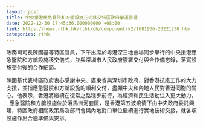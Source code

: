 ```yaml
---
layout: post
title: 中央援港應急醫院和方艙設施正式移交特區政府營運管理
date: 2022-12-30 17:45:36.000000000 +08:00
link: https://news.rthk.hk/rthk/ch/component/k2/1681936-20221230.htm
categories: rthk
---
```


政務司司長陳國基等特區官員，下午出席於粵港深三地會場同步舉行的中央援港應急醫院和方艙設施移交儀式，並與深圳市人民政府簽署交付與合作備忘錄，落實設施交付後的合作細節。

陳國基代表特區政府衷心感謝中央、廣東省與深圳市政府，對香港抗疫工作的大力支援，並指應急醫院和方艙設施的順利交付，盡顯中央和內地人民對香港同胞的關心。他表示，香港將繼續在復常之路穩步前行，為經濟和民生活動注入更大動力。
 
應急醫院和方艙設施位於落馬洲河套區，是香港第五波疫情下由中央政府委託興建，特區政府相關政策局及部門會與內地對口單位繼續進行實地技術交接，就各項設施作出合適準備與安排。
